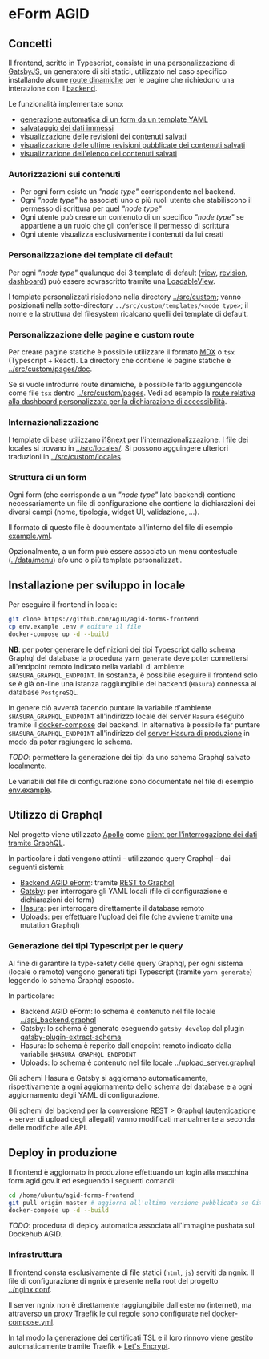 # eForm AGID

## Concetti

Il frontend, scritto in Typescript, consiste in una personalizzazione di [GatsbyJS](https://www.gatsbyjs.org/),
un generatore di siti statici, utilizzato nel caso specifico installando alcune [route dinamiche](https://www.gatsbyjs.org/docs/client-only-routes-and-user-authentication/) per le pagine che richiedono una interazione con il [backend](https://github.com/AgID/agid-forms-backend).

Le funzionalità implementate sono:

- [generazione automatica di un form da un template YAML](../src/templates/node/form-template.tsx)
- [salvataggio dei dati immessi](../src/templates/node/form-template.tsx)
- [visualizzazione delle revisioni dei contenuti salvati](../src/templates/node/revision-template.tsx)
- [visualizzazione delle ultime revisioni pubblicate dei contenuti salvati](../src/templates/node/views-template.tsx)
- [visualizzazione dell'elenco dei contenuti salvati](../src/templates/dashboard/dashboard-template.tsx)

### Autorizzazioni sui contenuti

- Per ogni form esiste un _"node type"_ corrispondente nel backend.
- Ogni _"node type"_ ha associati uno o più ruoli utente che stabiliscono il permesso di scrittura per quel _"node type"_
- Ogni utente può creare un contenuto di un specifico _"node type"_ se appartiene a un ruolo che gli conferisce il permesso di scrittura
- Ogni utente visualizza esclusivamente i contenuti da lui creati

### Personalizzazione dei template di default

Per ogni _"node type"_ qualunque dei 3 template di default ([view](../src/templates/node/views-template.tsx), [revision](../src/templates/node/revision-template.tsx), 
[dashboard](../src/templates/dashboard/dashboard-template.tsx)) può essere sovrascritto tramite una [LoadableView](../src/components/LoadableView.tsx).

I template personalizzati risiedono nella directory [../src/custom](./src/custom); vanno posizionati
nella sotto-directory `../src/custom/templates/<node type>`; il nome e la struttura del filesystem 
ricalcano quelli dei template di default.

### Personalizzazione delle pagine e custom route

Per creare pagine statiche è possibile utilizzare il formato [MDX](https://mdxjs.com/) o `tsx` (Typescript + React).
La directory che contiene le pagine statiche è [../src/custom/pages/doc](../src/custom/pages/doc).

Se si vuole introdurre route dinamiche, è possibile farlo aggiungendole come file `tsx` dentro
[../src/custom/pages](../src/custom/pages). Vedi ad esempio la [route relativa alla dashboard personalizzata per la dichiarazione di accessibilità](../src/custom/pages/dashboard/dichiarazione-accessibilita.tsx).

### Internazionalizzazione

I template di base utilizzano [i18next](https://www.i18next.com/) per l'internazionalizzazione.
I file dei locales si trovano in [../src/locales/<codice lingua>](../src/locales).
Si possono agguingere ulteriori traduzioni in [../src/custom/locales](../src/custom/locales).

### Struttura di un form

Ogni form (che corrisponde a un _"node type"_ lato backend)
contiene necessariamente un file di configurazione che contiene 
la dichiarazioni dei diversi campi (nome, tipologia, widget UI, validazione, ...).

Il formato di questo file è documentato all'interno del file di esempio
[example.yml](../data/form/example.yml).

Opzionalmente, a un form può essere associato un menu contestuale 
([../data/menu](../data/menu)) e/o uno o più template personalizzati.

## Installazione per sviluppo in locale

Per eseguire il frontend in locale:

```sh
git clone https://github.com/AgID/agid-forms-frontend
cp env.example .env # editare il file
docker-compose up -d --build
```

**NB**: per poter generare le definizioni dei tipi Typescript
dallo schema Graphql del database la procedura `yarn generate` 
deve poter connettersi all'endpoint remoto indicato nella variabli di ambiente
`$HASURA_GRAPHQL_ENDPOINT`. In sostanza, è possibile eseguire
il frontend solo se è già on-line una istanza raggiungibile del backend (`Hasura`)
connessa al database `PostgreSQL`. 

In genere ciò avverrà facendo puntare la variabile d'ambiente `$HASURA_GRAPHQL_ENDPOINT` all'indirizzo locale
del server `Hasura` eseguito tramite il [docker-compose](https://github.com/AgID/agid-forms-backend/blob/master/docker-compose.yml)
del backend. In alternativa è possibile far puntare `$HASURA_GRAPHQL_ENDPOINT` all'indirizzo del
[server Hasura di produzione](https://database.form.agid.gov.it/v1/graphql) in modo da poter ragiungere lo schema.

_TODO_: permettere la generazione dei tipi da uno schema Graphql salvato localmente.

Le variabili del file di configurazione sono documentate
nel file di esempio [env.example](../env.example).

## Utilizzo di Graphql

Nel progetto viene utilizzato [Apollo](https://www.apollographql.com/) 
come [client per l'interrogazione dei dati tramite GraphQL](../src/graphql/client.ts).

In particolare i dati vengono attinti - utilizzando query Graphql - dai seguenti sistemi:

- [Backend AGID eForm](../src/graphql/backend.ts): tramite [REST to Graphql](https://www.apollographql.com/docs/link/links/rest/)
- [Gatsby](../src/graphql/gatsby.ts): per interrogare gli YAML locali (file di configurazione e dichiarazioni dei form)
- [Hasura](../src/graphql/hasura.ts): per interrogare direttamente il database remoto
- [Uploads](../src/graphql/uploads.ts): per effettuare l'upload dei file (che avviene tramite una mutation Graphql)

### Generazione dei tipi Typescript per le query

Al fine di garantire la type-safety delle query Graphql, per ogni sistema (locale o remoto)
vengono generati tipi Typescript (tramite `yarn generate`) leggendo lo schema Graphql esposto.

In particolare:

- Backend AGID eForm: lo schema è contenuto nel file locale [../api_backend.graphql](../api_backend.graphql)
- Gatsby: lo schema è generato eseguendo `gatsby develop` dal plugin [gatsby-plugin-extract-schema](https://www.gatsbyjs.org/packages/gatsby-plugin-extract-schema/)
- Hasura: lo schema è reperito dall'endpoint remoto indicato dalla variabile `$HASURA_GRAPHQL_ENDPOINT`
- Uploads: lo schema è contenuto nel file locale [../upload_server.graphql](../api_backend.graphql)

Gli schemi Hasura e Gatsby si aggiornano automaticamente, rispettivamente a ogni aggiornamento
dello schema del database e a ogni aggiornamento degli YAML di configurazione.

Gli schemi del backend per la conversione REST > Graphql (autenticazione + server di upload degli allegati)
vanno modificati manualmente a seconda delle modifiche alle API.

## Deploy in produzione

Il frontend è aggiornato in produzione effettuando un login alla macchina 
form.agid.gov.it ed eseguendo i seguenti comandi:

```sh
cd /home/ubuntu/agid-forms-frontend
git pull origin master # aggiorna all'ultima versione pubblicata su GitHub
docker-compose up -d --build
```

_TODO_: procedura di deploy automatica associata all'immagine pushata sul Dockehub AGID.

### Infrastruttura

Il frontend consta esclusivamente di file statici (`html`, `js`) serviti da ngnix.
Il file di configurazione di ngnix è presente nella root del progetto [../nginx.conf](nginx.conf).

Il server ngnix non è direttamente raggiungibile dall'esterno (internet), ma attraverso un proxy 
[Traefik](https://containo.us/traefik/) le cui regole sono configurate nel [docker-compose.yml](../docker-compose.yml).

In tal modo la generazione dei certificati TSL e il loro rinnovo viene gestito automaticamente
tramite Traefik + [Let's Encrypt](https://letsencrypt.org/).
